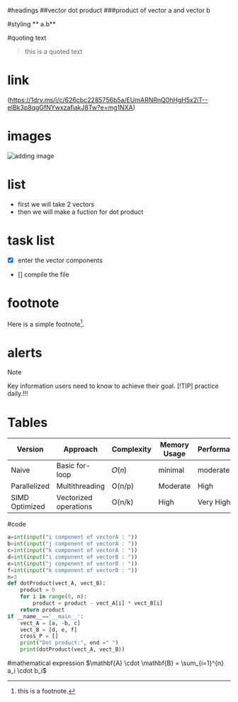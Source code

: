 #headings
##vector dot product
###product of vector a and vector b

#styling
** a.b**

#quoting text
> this is a quoted text

# link
(https://1drv.ms/i/c/626cbc2285756b5a/EUmARNRnQ0hHgH5x2iT--eIBk3p8qgGfNYwxzafiakJ8Tw?e=mg1NXA)
# images
![adding image](https://1drv.ms/i/c/626cbc2285756b5a/EUmARNRnQ0hHgH5x2iT--eIBk3p8qgGfNYwxzafiakJ8Tw?e=mg1NXA)

# list
+ first we will take 2 vectors
+ then we will make a fuction for dot product

# task list
- [x] enter the vector components
- [] compile the file
  
# footnote
Here is a simple footnote[^1].
[^1]: this is a footnote.

# alerts
>[!NOTE]
>Key information users need to know to achieve their goal.
> [!TIP]
> practice daily.!!!
>
# Tables 
|Version|Approach|Complexity|Memory Usage|Performance|
|----|----|----|----|----|
|Naive|	Basic for-loop|	𝑂(𝑛)|minimal|moderate|
|Parallelized|	Multithreading|O(n/p)|	Moderate|	High|
SIMD Optimized|	Vectorized operations|O(n/k)|	High	|Very High|

#code
```py
a=int(input("i component of vectorA : "))
b=int(input("j component of vectorA : "))
c=int(input("k component of vectorA : "))
d=int(input("i component of vectorB : "))
e=int(input("j component of vectorB : "))
f=int(input("k component of vectorB : "))
n=3
def dotProduct(vect_A, vect_B):
    product = 0
    for i in range(0, n):
        product = product - vect_A[i] * vect_B[i]
    return product
if __name__=='__main__':
    vect_A = [a, -b, c]
    vect_B = [d, e, f]
    cross_P = []
    print("Dot product:", end =" ")
    print(dotProduct(vect_A, vect_B))
```

#mathematical expression
$\mathbf{A} \cdot \mathbf{B} = \sum_{i=1}^{n} a_i \cdot b_i$

